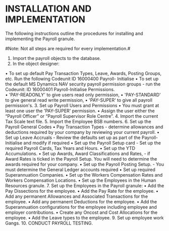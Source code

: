 # INSTALLATION AND IMPLEMENTATION

The following instructions outline the procedures for installing and implementing the Payroll granule.  

#Note: Not all steps are required for every implementation.#

1.	Import the payroll objects to the database.
2.	In the object designer: 

  •	To set up default Pay Transaction Types, Leave, Awards, Posting Groups, etc. Run the following Codeunit  ID 16000400  Payroll-        Initialise 
•	To set up the default MS Dynamics NAV security payroll permission groups - run the Codeunit: ID 16000401 Payroll-Initialise Permissions.  
•	'PAY-READONLY' to give users read only permission, 
•	'PAY-STANDARD' to give general read write permission, 
•	'PAY-SUPER' to give all payroll permission's. 
3.	Set up Payroll Users and Permissions
•	You must grant at least one user the 'PAY-SUPER' permission.
•	Assign the user either the “Payroll Officer” or “Payroll Supervisor Role Centre”.
4.	Import the current Tax Scale text file.
5.	Import the Employee BSB numbers.
6.	Set up the Payroll General Codes
•	Pay Transaction Types - determine allowances and deductions required by your company by reviewing your current payroll.
•	Set up Leave Accruals - Review the defaults set up as part of the Payroll-Initialise and modify if required
•	Set up the Payroll Setup card - Set up the required Payroll Cards, Tax Years and Hours.
•	Set up the YTD Accumulations. 
•	Set up Awards, Award Classifications and Rates, - if Award Rates is ticked in the Payroll Setup.  You will need to determine the awards required for your company.
•	Set up the Payroll Posting Setup. - You must determine the General Ledger accounts required
•	Set up required Superannuation Companies.
•	Set up the Workers Compensation Rates and Workers Compensation Locations.
•	Set up the Employees in the Human Resources granule.
7.	Set up the Employees in the Payroll granule:
•	Add the Pay Dissections for the employee.
•	Add the Pay Rate for the employee.
•	Add any permanent Allowances and Associated Transactions for the employee.
•	Add any permanent Deductions for the employee.
•	Add the Superannuation configurations for the employee including employee and employer contributions.
•	Create any Oncost and Cost Allocations for the employee.
•	Add the Leave types to the employee.
9.	Set up employee work Gangs.
10.	CONDUCT PAYROLL TESTING.
